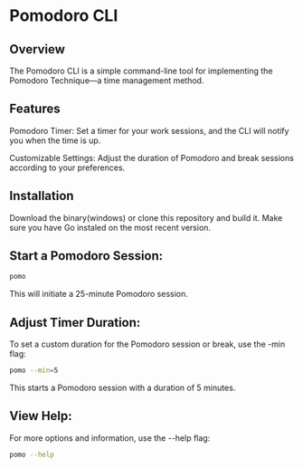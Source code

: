 # Pomodoro CLI

## Overview

The Pomodoro CLI is a simple command-line tool for implementing the Pomodoro Technique—a time management method.

## Features

Pomodoro Timer: Set a timer for your work sessions, and the CLI will notify you when the time is up.

Customizable Settings: Adjust the duration of Pomodoro and break sessions according to your preferences.

## Installation

Download the binary(windows) or clone this repository and build it. Make sure you have Go instaled on the most recent version.

## Start a Pomodoro Session:

```bash
pomo
```

This will initiate a 25-minute Pomodoro session.

## Adjust Timer Duration:

To set a custom duration for the Pomodoro session or break, use the -min flag:

```bash
pomo --min=5
```

This starts a Pomodoro session with a duration of 5 minutes.

## View Help:
For more options and information, use the --help flag:

```bash
pomo --help
```
